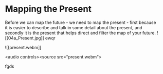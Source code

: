 # Mapping the Present

Before we can map the future - we need to map the present - first because it is easier to describe and talk in some detail about the present, and secondly it is the present that helps direct and filter the map of your future.
![[04a_Present.jpg]]
ewqr

![[present.webm]]

<audio controls><source src="present.webm"></audio>

fgds
